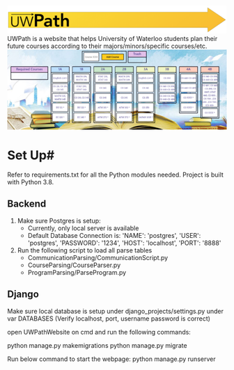 <img src="images/UWPathExtraExtended.png?raw=true"/>
UWPath is a website that helps University of Waterloo students plan their future courses according to their majors/minors/specific courses/etc. 

<img src="demo.PNG?raw=true"/>

# Set Up#
Refer to requirements.txt for all the Python modules needed. Project is built with Python 3.8.

## Backend ##
1. Make sure Postgres is setup:
    - Currently, only local server is available
    - Default Database Connection is:
        'NAME': 'postgres',
        'USER': 'postgres',
        'PASSWORD': '1234',
        'HOST': 'localhost',
        'PORT': '8888'
2. Run the following script to load all parse tables
    - CommunicationParsing/CommunicationScript.py
    - CourseParsing/CourseParser.py
    - ProgramParsing/ParseProgram.py

## Django ##
Make sure local database is setup under django_projects/settings.py under var DATABASES (Verify localhost, port, username password is correct)

open UWPathWebsite on cmd and run the following commands:

python manage.py makemigrations
python manage.py migrate

Run below command to start the webpage:
python manage.py runserver


